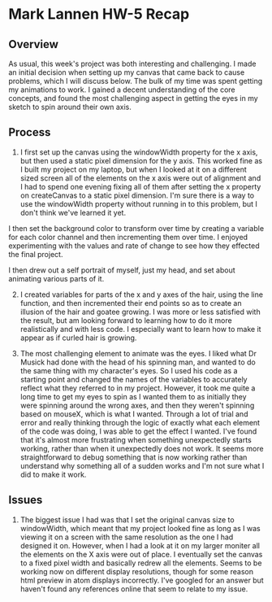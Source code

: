 # Mark Lannen HW-5 Recap

## Overview
As usual, this week's project was both interesting and challenging. I made an initial decision when setting up my canvas that came back to cause problems, which I will discuss below. The bulk of my time was spent getting my animations to work. I gained a decent understanding of the core concepts, and found the most challenging aspect in getting the eyes in my sketch to spin around their own axis.

## Process
1. I first set up the canvas using the windowWidth property for the x axis, but then used a static pixel dimension for the y axis. This worked fine as I built my project on my laptop, but when I looked at it on a different sized screen all of the elements on the x axis were out of alignment and I had to spend one evening fixing all of them after setting the x property on createCanvas to a static pixel dimension. I'm sure there is a way to use the windowWidth property without running in to this problem, but I don't think we've learned it yet.

I then set the background color to transform over time by creating a variable for each color channel and then incrementing them over time. I enjoyed experimenting with the values and rate of change to see how they effected the final project.

I then drew out a self portrait of myself, just my head, and set about animating various parts of it.

2. I created variables for parts of the x and y axes of the hair, using the line function, and then incremented their end points so as to create an illusion of the hair and goatee growing. I was more or less satisfied with the result, but am looking forward to learning how to do it more realistically and with less code. I especially want to learn how to make it appear as if curled hair is growing.

3. The most challenging element to animate was the eyes. I liked what Dr Musick had done with the head of his spinning man, and wanted to do the same thing with my character's eyes. So I used his code as a starting point and changed the names of the variables to accurately reflect what they referred to in my project. However, it took me quite a long time to get my eyes to spin as I wanted them to as initially they were spinning around the wrong axes, and then they weren't spinning based on mouseX, which is what I wanted. Through a lot of trial and error and really thinking through the logic of exactly what each element of the code was doing, I was able to get the effect I wanted. I've found that it's almost more frustrating when something unexpectedly starts working, rather than when it unexpectedly does not work. It seems more straightforward to debug something that is now working rather than understand why something all of a sudden works and I'm not sure what I did to make it work.

## Issues
1. The biggest issue I had was that I set the original canvas size to windowWidth, which meant that my project looked fine as long as I was viewing it on a screen with the same resolution as the one I had designed it on. However, when I had a look at it on my larger moniter all the elements on the X axis were out of place. I eventually set the canvas to a fixed pixel width and basically redrew all the elements. Seems to be working now on different display resolutions, though for some reason html preview in atom displays incorrectly. I've googled for an answer but haven't found any references online that seem to relate to my issue. 
